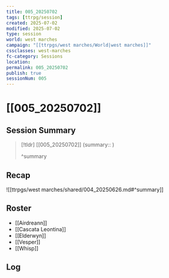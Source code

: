 ```yaml
---
title: 005_20250702
tags: [ttrpg/session]
created: 2025-07-02
modified: 2025-07-02
type: session
world: west marches
campaign: "[[ttrpgs/west marches/World|west marches]]"
cssclasses: west-marches
fc-category: Sessions
location: 
permalink: 005_20250702
publish: true
sessionNum: 005
---
```


# [[005_20250702]]

## Session Summary

> [!tldr] [[005_20250702]]
> (summary:: )
>
> ^summary

## Recap

![[ttrpgs/west marches/shared/004_20250626.md#^summary]]

## Roster

- [[Airdreann]]
- [[Cascata Leontina]]
- [[Elderwyn]]
- [[Vesper]]
- [[Whisp]]

## Log
